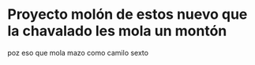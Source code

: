 # Proyecto molón de estos nuevo que la chavalado les mola un montón
poz eso que mola mazo como camilo sexto
